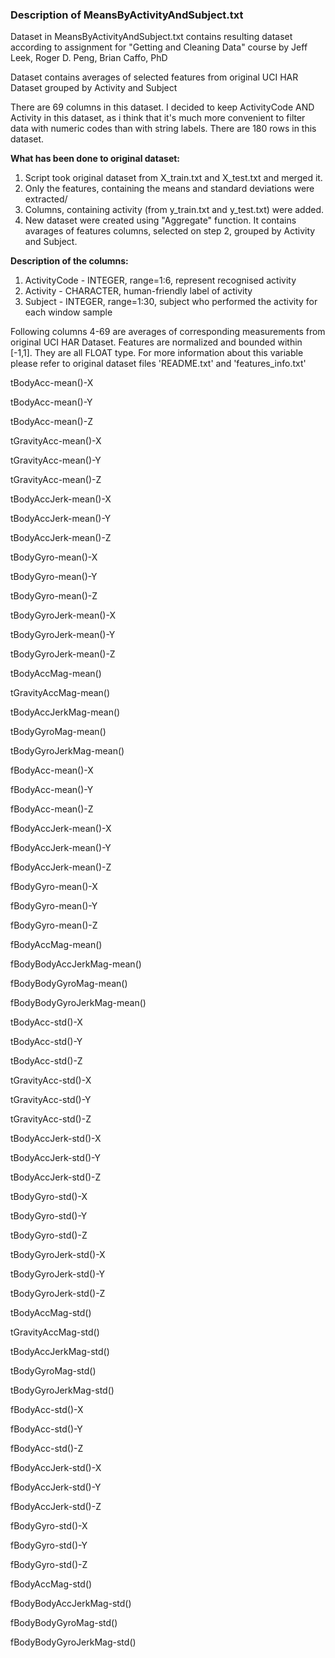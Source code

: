 ### Description of MeansByActivityAndSubject.txt
Dataset in MeansByActivityAndSubject.txt contains resulting dataset according to assignment for "Getting and Cleaning Data" course
by Jeff Leek, Roger D. Peng, Brian Caffo, PhD

Dataset contains averages of selected features from original UCI HAR Dataset grouped by Activity and Subject

There are 69 columns in this dataset.
I decided to keep ActivityCode AND Activity in this dataset, as i think that it's much more convenient to filter data with numeric codes than with string labels.
There are 180 rows in this dataset.

**What has been done to original dataset:**
1. Script took original dataset from X_train.txt and X_test.txt and merged it.
2. Only the features, containing the means and standard deviations were extracted/
3. Columns, containing activity (from y_train.txt and y_test.txt) were added.
4. New dataset were created using "Aggregate" function. It contains avarages of features columns, selected on step 2, grouped by Activity and Subject.

**Description of the columns:**

1. ActivityCode - INTEGER, range=1:6, represent recognised activity
2. Activity     - CHARACTER, human-friendly label of activity 
3. Subject      - INTEGER, range=1:30, subject who performed the activity for each window sample

Following columns 4-69 are averages of corresponding measurements from original UCI HAR Dataset.
Features are normalized and bounded within [-1,1].
They are all FLOAT type.
For more information about this variable please refer to original dataset files 'README.txt' and 'features_info.txt'

tBodyAcc-mean()-X

tBodyAcc-mean()-Y

tBodyAcc-mean()-Z

tGravityAcc-mean()-X

tGravityAcc-mean()-Y

tGravityAcc-mean()-Z

tBodyAccJerk-mean()-X

tBodyAccJerk-mean()-Y

tBodyAccJerk-mean()-Z

tBodyGyro-mean()-X

tBodyGyro-mean()-Y

tBodyGyro-mean()-Z

tBodyGyroJerk-mean()-X

tBodyGyroJerk-mean()-Y

tBodyGyroJerk-mean()-Z

tBodyAccMag-mean()

tGravityAccMag-mean()

tBodyAccJerkMag-mean()

tBodyGyroMag-mean()

tBodyGyroJerkMag-mean()

fBodyAcc-mean()-X

fBodyAcc-mean()-Y

fBodyAcc-mean()-Z

fBodyAccJerk-mean()-X

fBodyAccJerk-mean()-Y

fBodyAccJerk-mean()-Z

fBodyGyro-mean()-X

fBodyGyro-mean()-Y

fBodyGyro-mean()-Z

fBodyAccMag-mean()

fBodyBodyAccJerkMag-mean()

fBodyBodyGyroMag-mean()

fBodyBodyGyroJerkMag-mean()

tBodyAcc-std()-X

tBodyAcc-std()-Y

tBodyAcc-std()-Z

tGravityAcc-std()-X

tGravityAcc-std()-Y

tGravityAcc-std()-Z

tBodyAccJerk-std()-X

tBodyAccJerk-std()-Y

tBodyAccJerk-std()-Z

tBodyGyro-std()-X

tBodyGyro-std()-Y

tBodyGyro-std()-Z

tBodyGyroJerk-std()-X

tBodyGyroJerk-std()-Y

tBodyGyroJerk-std()-Z

tBodyAccMag-std()

tGravityAccMag-std()

tBodyAccJerkMag-std()

tBodyGyroMag-std()

tBodyGyroJerkMag-std()

fBodyAcc-std()-X

fBodyAcc-std()-Y

fBodyAcc-std()-Z

fBodyAccJerk-std()-X

fBodyAccJerk-std()-Y

fBodyAccJerk-std()-Z

fBodyGyro-std()-X

fBodyGyro-std()-Y

fBodyGyro-std()-Z

fBodyAccMag-std()

fBodyBodyAccJerkMag-std()

fBodyBodyGyroMag-std()

fBodyBodyGyroJerkMag-std()
